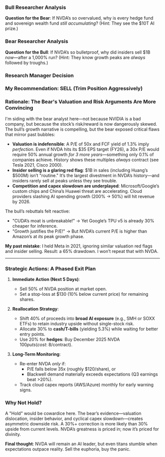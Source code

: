 ### Bull Researcher Analysis
**Question for the Bear**: If NVDA’s so overvalued, why is every hedge fund and sovereign wealth fund *still accumulating*? (Hint: They see the $10T AI prize.)

### Bear Researcher Analysis
**Question for the Bull**: If NVDA’s so bulletproof, why did insiders sell $1B *now*—after a 1,000% run? (Hint: They know growth peaks are *always* followed by troughs.)

### Research Manager Decision
### My Recommendation: **SELL (Trim Position Aggressively)**  

### Rationale: The Bear's Valuation and Risk Arguments Are More Convincing  
I'm siding with the bear analyst here—not because NVIDIA is a bad company, but because the stock’s risk/reward is now dangerously skewed. The bull’s growth narrative is compelling, but the bear exposed critical flaws that mirror past bubbles:  
- **Valuation is indefensible**: A P/E of 50x and FCF yield of 1.3% imply *perfection*. Even if NVDA hits its $35 EPS target (FY26), a 30x P/E would require 50% annual growth *for 3 more years*—something only 0.1% of companies achieve. History shows these multiples *always* contract (see Tesla 2021, Cisco 2000).  
- **Insider selling is a glaring red flag**: $1B in sales (including Huang’s $500M) isn’t "routine." It’s the largest divestment in NVDA’s history—and insiders rarely sell at peaks unless they see trouble.  
- **Competition and capex slowdown are underplayed**: Microsoft/Google’s custom chips and China’s Huawei threat are accelerating. Cloud providers slashing AI spending growth (200% → 50%) will hit revenue by 2026.  

The bull’s rebuttals felt reactive:  
- "CUDA’s moat is unbreakable!" → Yet Google’s TPU v5 is already 30% cheaper for inference.  
- "Growth justifies the P/E!" → But NVDA’s current P/E is higher than Amazon’s at *its* peak growth phase.  

**My past mistake**: I held Meta in 2021, ignoring similar valuation red flags and insider selling. Result: a 65% drawdown. I won’t repeat that with NVDA.  

---

### Strategic Actions: A Phased Exit Plan  
1. **Immediate Action (Next 5 Days)**:  
   - Sell 50% of NVDA position at market open.  
   - Set a stop-loss at $130 (10% below current price) for remaining shares.  

2. **Reallocation Strategy**:  
   - Shift 40% of proceeds into **broad AI exposure** (e.g., SMH or SOXX ETFs) to retain industry upside without single-stock risk.  
   - Allocate 30% to **cash/T-bills** (yielding 5.3%) while waiting for better entry points.  
   - Use 20% for **hedges**: Buy December 2025 NVDA $100 puts (cost: ~$8/contract).  

3. **Long-Term Monitoring**:  
   - Re-enter NVDA *only* if:  
     - P/E falls below 35x (roughly $120/share), or  
     - Blackwell demand materially exceeds expectations (Q3 earnings beat >20%).  
   - Track cloud capex reports (AWS/Azure) monthly for early warning signs.  

### Why Not Hold?  
A "Hold" would be cowardice here. The bear’s evidence—valuation dislocation, insider behavior, and cyclical capex slowdown—creates asymmetric downside risk. A 30%+ correction is more likely than 30% upside from current levels. NVDA’s greatness is priced in; now it’s priced for divinity.  

**Final thought**: NVDA will remain an AI leader, but even titans stumble when expectations outpace reality. Sell the euphoria, buy the panic.